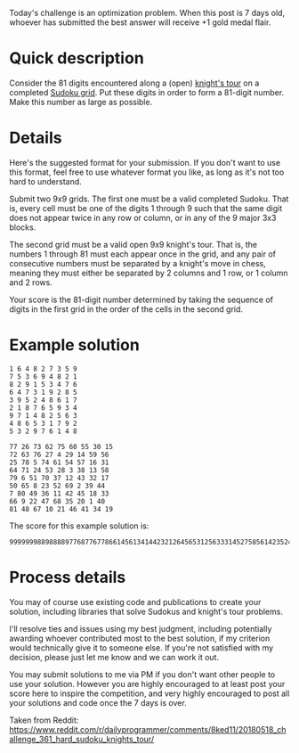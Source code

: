 Today's challenge is an optimization problem. When this post is 7 days old, whoever has submitted the best answer will receive +1 gold medal flair.

# Quick description

Consider the 81 digits encountered along a (open) [knight's tour](https://en.wikipedia.org/wiki/Knight%27s_tour) on a completed [Sudoku grid](https://en.wikipedia.org/wiki/Sudoku). Put these digits in order to form a 81-digit number. Make this number as large as possible.

# Details

Here's the suggested format for your submission. If you don't want to use this format, feel free to use whatever format you like, as long as it's not too hard to understand.

Submit two 9x9 grids. The first one must be a valid completed Sudoku. That is, every cell must be one of the digits 1 through 9 such that the same digit does not appear twice in any row or column, or in any of the 9 major 3x3 blocks.

The second grid must be a valid open 9x9 knight's tour. That is, the numbers 1 through 81 must each appear once in the grid, and any pair of consecutive numbers must be separated by a knight's move in chess, meaning they must either be separated by 2 columns and 1 row, or 1 column and 2 rows.

Your score is the 81-digit number determined by taking the sequence of digits in the first grid in the order of the cells in the second grid.

# Example solution

    1 6 4 8 2 7 3 5 9
    7 5 3 6 9 4 8 2 1
    8 2 9 1 5 3 4 7 6
    6 4 7 3 1 9 2 8 5
    3 9 5 2 4 8 6 1 7
    2 1 8 7 6 5 9 3 4
    9 7 1 4 8 2 5 6 3
    4 8 6 5 3 1 7 9 2
    5 3 2 9 7 6 1 4 8
    
    77 26 73 62 75 60 55 30 15
    72 63 76 27 4 29 14 59 56
    25 78 5 74 61 54 57 16 31
    64 71 24 53 28 3 38 13 58
    79 6 51 70 37 12 43 32 17
    50 65 8 23 52 69 2 39 44
    7 80 49 36 11 42 45 18 33
    66 9 22 47 68 35 20 1 40
    81 48 67 10 21 46 41 34 19

The score for this example solution is:

    999999988988889776877677866145613414423212645653125633314527585614235247412312375

# Process details

You may of course use existing code and publications to create your solution, including libraries that solve Sudokus and knight's tour problems.

I'll resolve ties and issues using my best judgment, including potentially awarding whoever contributed most to the best solution, if my criterion would technically give it to someone else. If you're not satisfied with my decision, please just let me know and we can work it out.

You may submit solutions to me via PM if you don't want other people to use your solution. However you are highly encouraged to at least post your score here to inspire the competition, and very highly encouraged to post all your solutions and code once the 7 days is over.

Taken from Reddit: https://www.reddit.com/r/dailyprogrammer/comments/8ked11/20180518_challenge_361_hard_sudoku_knights_tour/